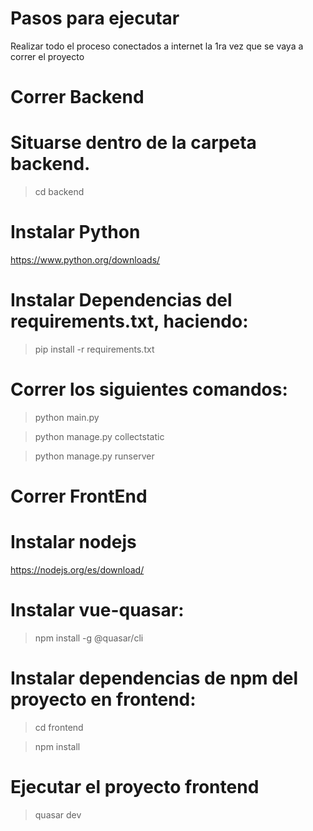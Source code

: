 # Pasos para ejecutar

Realizar todo el proceso conectados a internet la 1ra vez que se vaya a correr el proyecto

# Correr Backend
# Situarse dentro de la carpeta backend.
>cd backend
# Instalar Python
https://www.python.org/downloads/
# Instalar Dependencias del requirements.txt, haciendo:
>pip install -r requirements.txt
# Correr los siguientes comandos:
>python main.py

>python manage.py collectstatic

>python manage.py runserver

# Correr FrontEnd
# Instalar nodejs
https://nodejs.org/es/download/
# Instalar vue-quasar:
>npm install -g @quasar/cli

# Instalar dependencias de npm del proyecto en frontend:
>cd frontend

>npm install

# Ejecutar el proyecto frontend
>quasar dev

